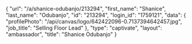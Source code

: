 {
    "url": "\/a\/shanice-odubanjo\/213294",
    "first_name": "Shanice",
    "last_name": "Odubanjo",
    "id": "213294",
    "login_id": "1759121",
    "data": {
        "profilePhoto": "\/api\/canvas\/logo\/642422096-0.7137394642457.jpg",
        "job_title": "Selling Floor Lead"
    },
    "type": "captivate",
    "layout": "ambassador",
    "title": "Shanice Odubanjo"
}